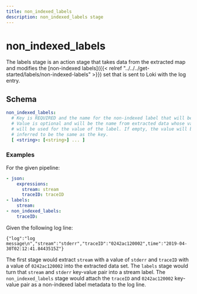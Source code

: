```yaml
---
title: non_indexed_labels
description: non_indexed_labels stage
---
```

# non_indexed_labels

The labels stage is an action stage that takes data from the extracted map and
modifies the [non-indexed labels]({{< relref "../../../get-started/labels/non-indexed-labels" >}}) set that is sent to Loki with the log entry.

## Schema

```yaml
non_indexed_labels:
  # Key is REQUIRED and the name for the non-indexed label that will be created.
  # Value is optional and will be the name from extracted data whose value
  # will be used for the value of the label. If empty, the value will be
  # inferred to be the same as the key.
  [ <string>: [<string>] ... ]
```

### Examples

For the given pipeline:

```yaml
- json:
    expressions:
      stream: stream
      traceID: traceID
- labels:
    stream:
- non_indexed_labels:
    traceID:
```

Given the following log line:

```
{"log":"log message\n","stream":"stderr","traceID":"0242ac120002",time":"2019-04-30T02:12:41.8443515Z"}
```

The first stage would extract `stream` with a value of `stderr` and `traceID` with a value of `0242ac120002` into
the extracted data set. The `labels` stage would turn that `stream` and `stderr` key-value pair into a stream label.
The `non_indexed_labels` stage would attach the `traceID` and `0242ac120002` key-value pair as a non-indexed label metadata to the log line.
